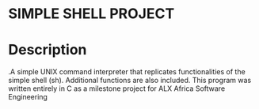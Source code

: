 # SIMPLE SHELL PROJECT
# Description
.A simple UNIX command interpreter that replicates functionalities of the simple shell (sh). Additional functions are also included. This program was written entirely in C as a milestone project for ALX Africa Software Engineering
